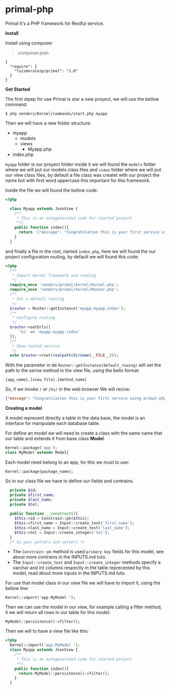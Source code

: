 # primal-php
Primal it's a PHP framework for Restful service.

**Install**

Install using composer
> composer.json

    {
      "require": {
        "luismoralesp/primal": "1.0"
      }
    }

**Get Started**

The first stpep for use Primal is star a new proyect, we will use the bellow command:

    $ php vendors/Kernel/commands/start.php myapp
Then we will have a new folder structure:

 - myapp
   - models
   - views
     - Myapp.php
 - index.php

`myapp` folder is our proyect folder  inside it we will found the `models` folder where we will put our models class files and `views` folder where we will put our view class files, by default a file class was createt with our project the name but with first word  uppercase this important for this framework.

Inside the file we will found the bellow code:

```php
<?php 

  class Myapp extends JsonView {
    /**
     * This is an autogenerated code for started project
     **/
    public function index(){
      return '{"message": "Congratulation this is your first service using primal"}';
    }
  }
```
and finally a file in the root, named `index.php`, here we will found the our project configuration routing, by default we will found this code:
```php
<?php
  /**
   * Import kernel framework and routing 
   */
  require_once 'vendors/primal/kernel/Kernel.php';
  require_once 'vendors/primal/kernel/Router.php';
  /**
   * Set a default routing
   */
  $router = Router::getInstance('myapp.myapp.index');
  /**
   * Configure routing
   */
  $router->setUrls([
      'hi' => 'myapp.myapp.index'
  ]);
  /**
   * Show routed service
   */
  echo $router->rout(realpath(dirname(__FILE__)));
```
With the parameter in de `Router::getInstance(default_rouing)`  will set the path to the serive method in the view file, using the bello format:

    [app_name].[view_file].[method_name]


So, if we invoke `/` or `/hi/` in the web browser
We will recive:
```json
{"message": "Congratulation this is your first service using primal-php"}
```

**Creating a model**

A model reprecent directly a table in the data base, the model is an interface for manipulate each database table.

For define an *model* we will need to create a class with the same name that our table and extends it from base class **Model**.
```php
Kernel::package('app');
class MyModel extends Model{
```
Each model need belong to an app, for this we must to use:

`Kernel::package(package_name);`

So in our class file  we have to define our fields and contrains.
```php
  private $id;
  private $first_name;
  private $last_name;
  private $tel;
  
  public function __construct(){
    $this->id = Constrain::pk($this);
    $this->first_name = Input::create_text('first_name');
    $this->last_name = Input::create_text('last_name');
    $this->tel = Input::create_integer('tel');
  }
  /* So your getters and setters */
```
- The `Constrain::pk` method is used  `primary key` fields for this model, see about more contrains in the INPUTS.md tuto.
- The `Input::create_text` and `Input::create_integer` methods specify a varchar and int columns respectly in the table reprecented by this model, read about more inputs in the INPUTS.md tuto.

For use that model class in our view file we will have to import it, using the bellow line:

    Kernel::import('app.MyModel ');
  
Then we can use the model in our view, for example calling a filter method, it we will return all rows in our table for this model:

    MyModel::persistence()->filter();

  
Then we will to have a view file like this:
```php
<?php 
  Kernel::import('app.MyModel ');
  class Myapp extends JsonView {
    /**
     * This is an autogenerated code for started project
     **/
    public function index(){
      return MyModel::persistence()->filter();
    }
  }
```